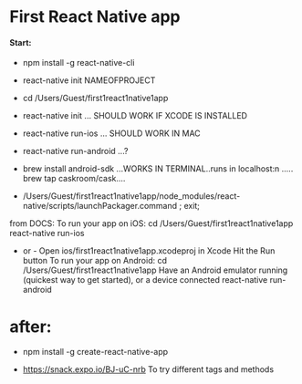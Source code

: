 # First React Native app


#### Start:

* npm install -g react-native-cli
* react-native init NAMEOFPROJECT
* cd /Users/Guest/first1react1native1app

* react-native init ... SHOULD WORK IF XCODE IS INSTALLED
* react-native run-ios ... SHOULD WORK IN MAC
* react-native run-android ...?
* brew install android-sdk ...WORKS IN TERMINAL..runs in localhost:n
..... brew tap caskroom/cask....

* /Users/Guest/first1react1native1app/node_modules/react-native/scripts/launchPackager.command ; exit;

from DOCS:
To run your app on iOS:
   cd /Users/Guest/first1react1native1app
   react-native run-ios
   - or -
   Open ios/first1react1native1app.xcodeproj in Xcode
   Hit the Run button
To run your app on Android:
   cd /Users/Guest/first1react1native1app
   Have an Android emulator running (quickest way to get started), or a device connected
   react-native run-android


# after:
* npm install -g create-react-native-app

* https://snack.expo.io/BJ-uC-nrb To try different tags and methods
